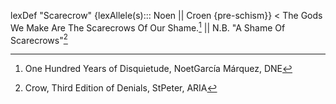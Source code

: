 

lexDef "Scarecrow" {lexAllele(s)::: Noen || Croen {pre-schism}} < The Gods We Make Are The Scarecrows Of Our Shame.[^ScarecrowNoen] || N.B. "A Shame Of Scarecrows"[^ScarecrowCroen]

[^ScarecrowNoen]: One Hundred Years of Disquietude, NoetGarcía Márquez, DNE
[^ScarecrowCroen]: Crow, Third Edition of Denials, StPeter, ARIA
